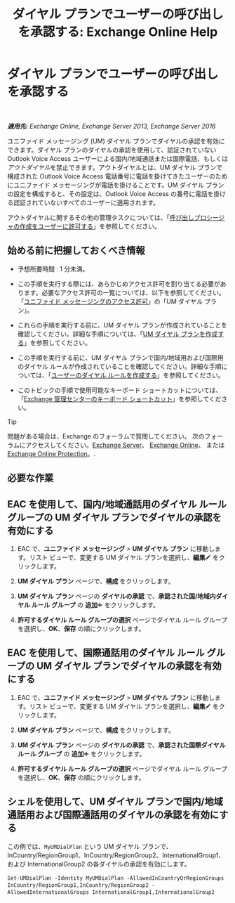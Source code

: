 ﻿---
title: 'ダイヤル プランでユーザーの呼び出しを承認する: Exchange Online Help'
TOCTitle: ダイヤル プランでユーザーの呼び出しを承認する
ms:assetid: 7c7fd0c4-4001-408e-b352-c49bac9f78cc
ms:mtpsurl: https://technet.microsoft.com/ja-jp/library/Bb691175(v=EXCHG.150)
ms:contentKeyID: 51407549
ms.date: 05/22/2018
mtps_version: v=EXCHG.150
ms.translationtype: HT
---

# ダイヤル プランでユーザーの呼び出しを承認する

 

_**適用先:** Exchange Online, Exchange Server 2013, Exchange Server 2016_

ユニファイド メッセージング (UM) ダイヤル プランでダイヤルの承認を有効にできます。ダイヤル プランのダイヤルの承認を使用して、認証されていない Outlook Voice Access ユーザーによる国内/地域通話または国際電話、もしくは*アウトダイヤル*を禁止できます。アウトダイヤルとは、UM ダイヤル プランで構成された Outlook Voice Access 電話番号に電話を掛けてきたユーザーのためにユニファイド メッセージングが電話を掛けることです。UM ダイヤル プランの設定を構成すると、その設定は、Outlook Voice Access の番号に電話を掛ける認証されていないすべてのユーザーに適用されます。

アウトダイヤルに関するその他の管理タスクについては、「[呼び出しプロシージャの作成をユーザーに許可する](allowing-users-to-make-calls-procedures-exchange-2013-help.md)」を参照してください。

## 始める前に把握しておくべき情報

  - 予想所要時間 : 1 分未満。

  - この手順を実行する際には、あらかじめアクセス許可を割り当てる必要があります。必要なアクセス許可の一覧については、以下を参照してください。「[ユニファイド メッセージングのアクセス許可](unified-messaging-permissions-exchange-2013-help.md)」の「UM ダイヤル プラン」。

  - これらの手順を実行する前に、UM ダイヤル プランが作成されていることを確認してください。詳細な手順については、「[UM ダイヤル プランを作成する](create-a-um-dial-plan-exchange-2013-help.md)」を参照してください。

  - この手順を実行する前に、UM ダイヤル プランで国内/地域用および国際用のダイヤル ルールが作成されていることを確認してください。詳細な手順については、「[ユーザーのダイヤル ルールを作成する](create-dialing-rules-for-users-exchange-2013-help.md)」を参照してください。

  - このトピックの手順で使用可能なキーボード ショートカットについては、「[Exchange 管理センターのキーボード ショートカット](keyboard-shortcuts-in-the-exchange-admin-center-exchange-online-protection-help.md)」を参照してください。


> [!TIP]
> 問題がある場合は、Exchange のフォーラムで質問してください。 次のフォーラムにアクセスしてください。<A href="https://go.microsoft.com/fwlink/p/?linkid=60612">Exchange Server</A>、 <A href="https://go.microsoft.com/fwlink/p/?linkid=267542">Exchange Online</A>、 または <A href="https://go.microsoft.com/fwlink/p/?linkid=285351">Exchange Online Protection</A>。.



## 必要な作業

## EAC を使用して、国内/地域通話用のダイヤル ルール グループの UM ダイヤル プランでダイヤルの承認を有効にする

1.  EAC で、<strong>ユニファイド メッセージング</strong> \> <strong>UM ダイヤル プラン</strong> に移動します。リスト ビューで、変更する UM ダイヤル プランを選択し、<strong>編集</strong>![編集アイコン](images/Bb124582.6f53ccb2-1f13-4c02-bea0-30690e6ea71d(EXCHG.150).gif "編集アイコン") をクリックします。

2.  <strong>UM ダイヤル プラン</strong> ページで、<strong>構成</strong> をクリックします。

3.  <strong>UM ダイヤル プラン</strong> ページの <strong>ダイヤルの承認</strong> で、<strong>承認された国/地域内ダイヤル ルール グループ</strong> の <strong>追加</strong>![\[追加\] アイコン](images/JJ218640.c1e75329-d6d7-4073-a27d-498590bbb558(EXCHG.150).gif "[追加] アイコン") をクリックします。

4.  <strong>許可するダイヤル ルール グループの選択</strong> ページでダイヤル ルール グループを選択し、<strong>OK</strong>、<strong>保存</strong> の順にクリックします。

## EAC を使用して、国際通話用のダイヤル ルール グループの UM ダイヤル プランでダイヤルの承認を有効にする

1.  EAC で、<strong>ユニファイド メッセージング</strong> \> <strong>UM ダイヤル プラン</strong> に移動します。リスト ビューで、変更する UM ダイヤル プランを選択し、<strong>編集</strong>![編集アイコン](images/Bb124582.6f53ccb2-1f13-4c02-bea0-30690e6ea71d(EXCHG.150).gif "編集アイコン") をクリックします。

2.  <strong>UM ダイヤル プラン</strong> ページで、<strong>構成</strong> をクリックします。

3.  <strong>UM ダイヤル プラン</strong> ページの <strong>ダイヤルの承認</strong> で、<strong>承認された国際ダイヤル ルール グループ</strong> の <strong>追加</strong>![\[追加\] アイコン](images/JJ218640.c1e75329-d6d7-4073-a27d-498590bbb558(EXCHG.150).gif "[追加] アイコン") をクリックします。

4.  <strong>許可するダイヤル ルール グループの選択</strong> ページでダイヤル ルール グループを選択し、<strong>OK</strong>、<strong>保存</strong> の順にクリックします。

## シェルを使用して、UM ダイヤル プランで国内/地域通話用および国際通話用のダイヤルの承認を有効にする

この例では、`MyUMDialPlan` という UM ダイヤル プランで、InCountry/RegionGroup1、InCountry/RegionGroup2、InternationalGroup1、および InternationalGroup2 の各ダイヤルの承認を有効にします。

    Set-UMDialPlan -Identity MyUMDialPlan -AllowedInCountryOrRegionGroups InCountry/RegionGroup1,InCountry/RegionGroup2 -AllowedInternationalGroups InternationalGroup1,InternationalGroup2

